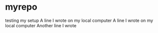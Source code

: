 # myrepo
testing my setup
A line I wrote on my local computer
A line I wrote on my local computer
Another line I wrote
